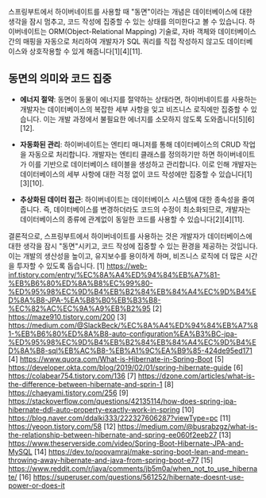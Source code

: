 스프링부트에서 하이버네이트를 사용할 때 "동면"이라는 개념은 데이터베이스에 대한 생각을 잠시 멈추고, 코드 작성에 집중할 수 있는 상태를 의미한다고 볼 수 있습니다. 하이버네이트는 ORM(Object-Relational Mapping) 기술로, 자바 객체와 데이터베이스 간의 매핑을 자동으로 처리하여 개발자가 SQL 쿼리를 직접 작성하지 않고도 데이터베이스와 상호작용할 수 있게 해줍니다[1][4][11].

## **동면의 의미와 코드 집중**

- **에너지 절약**: 동면이 동물이 에너지를 절약하는 상태라면, 하이버네이트를 사용하는 개발자는 데이터베이스의 복잡한 세부 사항을 잊고 비즈니스 로직에만 집중할 수 있습니다. 이는 개발 과정에서 불필요한 에너지를 소모하지 않도록 도와줍니다[5][6][12].

- **자동화된 관리**: 하이버네이트는 엔티티 매니저를 통해 데이터베이스의 CRUD 작업을 자동으로 처리합니다. 개발자는 엔티티 클래스를 정의하기만 하면 하이버네이트가 이를 기반으로 데이터베이스 테이블을 생성하고 관리합니다. 이로 인해 개발자는 데이터베이스의 세부 사항에 대한 걱정 없이 코드 작성에만 집중할 수 있습니다[1][3][10].

- **추상화된 데이터 접근**: 하이버네이트는 데이터베이스 시스템에 대한 종속성을 줄여줍니다. 즉, 데이터베이스를 변경하더라도 코드의 수정이 최소화되므로, 개발자는 데이터베이스의 종류에 관계없이 동일한 코드를 사용할 수 있습니다[2][4][11].

결론적으로, 스프링부트에서 하이버네이트를 사용하는 것은 개발자가 데이터베이스에 대한 생각을 잠시 "동면"시키고, 코드 작성에 집중할 수 있는 환경을 제공하는 것입니다. 이는 개발의 생산성을 높이고, 유지보수를 용이하게 하며, 비즈니스 로직에 더 많은 시간을 투자할 수 있도록 돕습니다.
[1] https://web-inf.tistory.com/entry/%EC%8A%A4%ED%94%84%EB%A7%81-%EB%B6%80%ED%8A%B8%EC%99%80-%ED%95%98%EC%9D%B4%EB%B2%84%EB%84%A4%EC%9D%B4%ED%8A%B8-JPA-%EA%B8%B0%EB%B3%B8-%EC%82%AC%EC%9A%A9%EB%B2%95
[2] https://maze910.tistory.com/200
[3] https://medium.com/@SlackBeck/%EC%8A%A4%ED%94%84%EB%A7%81-%EB%B6%80%ED%8A%B8-auto-configuration%EA%B3%BC-jpa-%ED%95%98%EC%9D%B4%EB%B2%84%EB%84%A4%EC%9D%B4%ED%8A%B8-sql%EB%AC%B8-%EB%A1%9C%EA%B9%85-424de95ed171
[4] https://www.quora.com/What-is-Hibernate-in-Spring-Boot
[5] https://developer.okta.com/blog/2019/02/01/spring-hibernate-guide
[6] https://colabear754.tistory.com/136
[7] https://dzone.com/articles/what-is-the-difference-between-hibernate-and-sprin-1
[8] https://chaeyami.tistory.com/256
[9] https://stackoverflow.com/questions/42135114/how-does-spring-jpa-hibernate-ddl-auto-property-exactly-work-in-spring
[10] https://blog.naver.com/ddalki333/222327606287?viewType=pc
[11] https://yeoon.tistory.com/58
[12] https://medium.com/@busrabzgz/what-is-the-relationship-between-hibernate-and-spring-ee060f2eeb27
[13] https://www.theserverside.com/video/Spring-Boot-Hibernate-JPA-and-MySQL
[14] https://dev.to/poovamraj/make-spring-boot-lean-and-mean-throwing-away-hibernate-and-java-from-spring-boot-e77
[15] https://www.reddit.com/r/java/comments/jb5m0a/when_not_to_use_hibernate/
[16] https://superuser.com/questions/561252/hibernate-doesnt-use-power-or-does-it
